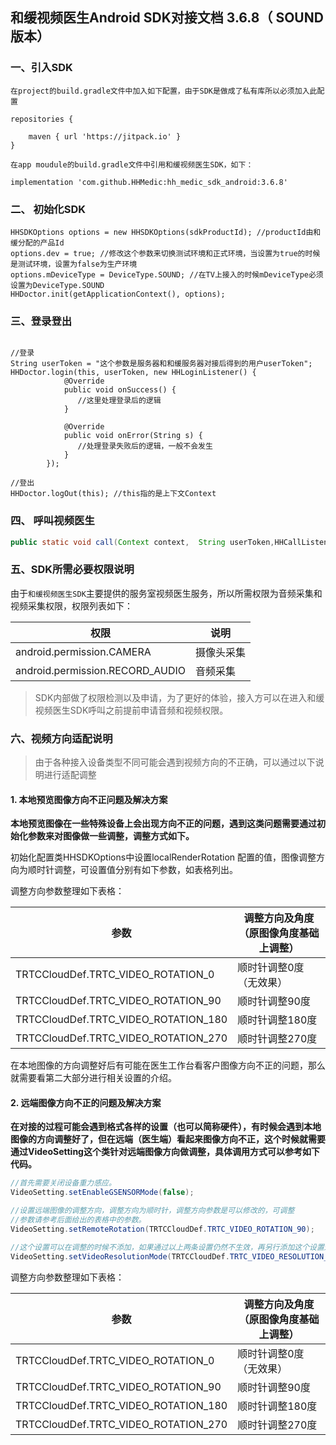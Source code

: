 ## 和缓视频医生Android SDK对接文档 3.6.8（ SOUND 版本）

### 一、引入SDK

```
在project的build.gradle文件中加入如下配置，由于SDK是做成了私有库所以必须加入此配置

repositories {
    
    maven { url 'https://jitpack.io' }
}

在app moudule的build.gradle文件中引用和缓视频医生SDK，如下：

implementation 'com.github.HHMedic:hh_medic_sdk_android:3.6.8'
```

### 二、 初始化SDK

```
HHSDKOptions options = new HHSDKOptions(sdkProductId); //productId由和缓分配的产品Id
options.dev = true; //修改这个参数来切换测试环境和正式环境，当设置为true的时候是测试环境，设置为false为生产环境
options.mDeviceType = DeviceType.SOUND; //在TV上接入的时候mDeviceType必须设置为DeviceType.SOUND
HHDoctor.init(getApplicationContext(), options);
```

### 三、登录登出

```

//登录
String userToken = "这个参数是服务器和和缓服务器对接后得到的用户userToken";
HHDoctor.login(this, userToken, new HHLoginListener() {
            @Override
            public void onSuccess() {
               //这里处理登录后的逻辑
            }

            @Override
            public void onError(String s) {
               //处理登录失败后的逻辑，一般不会发生
            }
        });
        
//登出
HHDoctor.logOut(this); //this指的是上下文Context
```

### 四、 呼叫视频医生

```java
public static void call(Context context,  String userToken,HHCallListener listener)
```

### 五、SDK所需必要权限说明

由于`和缓视频医生SDK`主要提供的服务室视频医生服务，所以所需权限为音频采集和视频采集权限，权限列表如下：


| 权限 | 说明 | 
|---|---|
| android.permission.CAMERA | 摄像头采集 |
| android.permission.RECORD_AUDIO | 音频采集 |

> SDK内部做了权限检测以及申请，为了更好的体验，接入方可以在进入和缓视频医生SDK呼叫之前提前申请音频和视频权限。

### 六、视频方向适配说明

> 由于各种接入设备类型不同可能会遇到视频方向的不正确，可以通过以下说明进行适配调整

#### 1. 本地预览图像方向不正问题及解决方案

**本地预览图像在一些特殊设备上会出现方向不正的问题，遇到这类问题需要通过初始化参数来对图像做一些调整，调整方式如下。**

初始化配置类HHSDKOptions中设置localRenderRotation 配置的值，图像调整方向为顺时针调整，可设置值分别有如下参数，如表格列出。

调整方向参数整理如下表格：

|参数|调整方向及角度（原图像角度基础上调整）|
|---|---|
|TRTCCloudDef.TRTC_VIDEO_ROTATION_0|顺时针调整0度（无效果）|
|TRTCCloudDef.TRTC_VIDEO_ROTATION_90|顺时针调整90度|
|TRTCCloudDef.TRTC_VIDEO_ROTATION_180|顺时针调整180度|
|TRTCCloudDef.TRTC_VIDEO_ROTATION_270|顺时针调整270度|

在本地图像的方向调整好后有可能在医生工作台看客户图像方向不正的问题，那么就需要看第二大部分进行相关设置的介绍。

#### 2. 远端图像方向不正的问题及解决方案

**在对接的过程可能会遇到格式各样的设置（也可以简称硬件），有时候会遇到本地图像的方向调整好了，但在远端（医生端）看起来图像方向不正，这个时候就需要通过VideoSetting这个类针对远端图像方向做调整，具体调用方式可以参考如下代码。**

```java
//首先需要关闭设备重力感应。
VideoSetting.setEnableGSENSORMode(false); 

//设置远端图像的调整方向，调整方向为顺时针，调整方向参数是可以修改的，可调整
//参数请参考后面给出的表格中的参数。
VideoSetting.setRemoteRotation(TRTCCloudDef.TRTC_VIDEO_ROTATION_90);

//这个设置可以在调整的时候不添加，如果通过以上两条设置仍然不生效，再另行添加这个设置进行实验。
VideoSetting.setVideoResolutionMode(TRTCCloudDef.TRTC_VIDEO_RESOLUTION_MODE_LANDSCAPE); 
```

调整方向参数整理如下表格：

|参数|调整方向及角度（原图像角度基础上调整）|
|---|---|
|TRTCCloudDef.TRTC_VIDEO_ROTATION_0|顺时针调整0度（无效果）|
|TRTCCloudDef.TRTC_VIDEO_ROTATION_90|顺时针调整90度|
|TRTCCloudDef.TRTC_VIDEO_ROTATION_180|顺时针调整180度|
|TRTCCloudDef.TRTC_VIDEO_ROTATION_270|顺时针调整270度|
